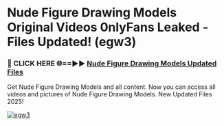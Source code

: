 # Nude Figure Drawing Models Original Videos 0nlyFans Leaked - Files Updated! (egw3)

<h3>🔴 CLICK HERE 🌐==►► <a href="https://tinyurl.com/yrmya6cz" rel="nofollow">Nude Figure Drawing Models Updated Files</a></h3>

Get Nude Figure Drawing Models and all content. Now you can access all videos and pictures of Nude Figure Drawing Models. New Updated Files 2025!

[![egw3](https://i.imgur.com/FMdXYCs.gif)](https://tinyurl.com/yrmya6cz)

